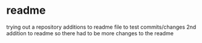 # readme
trying out a repository
additions to readme file to test commits/changes
2nd addition to readme
so there had to be more changes to the readme
